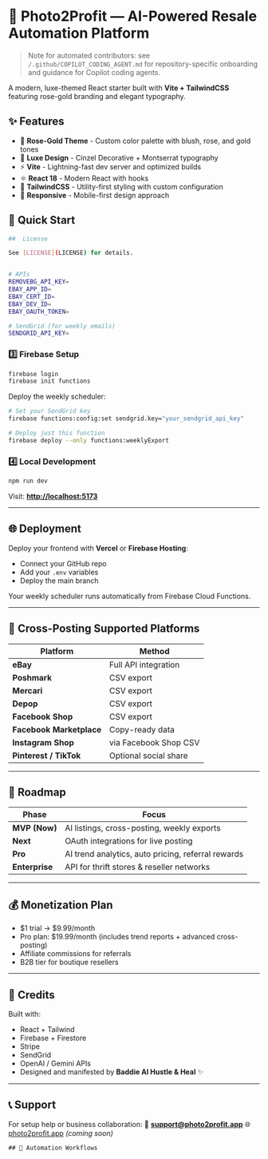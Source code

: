 # 💎 Photo2Profit — AI-Powered Resale Automation Platform

> Note for automated contributors: see `/.github/COPILOT_CODING_AGENT.md` for repository-specific onboarding and guidance for Copilot coding agents.

A modern, luxe-themed React starter built with **Vite + TailwindCSS** featuring rose-gold branding and elegant typography.

## ✨ Features

- 🎨 **Rose-Gold Theme** - Custom color palette with blush, rose, and gold tones
- 💎 **Luxe Design** - Cinzel Decorative + Montserrat typography
- ⚡ **Vite** - Lightning-fast dev server and optimized builds
- ⚛️ **React 18** - Modern React with hooks
- 🎯 **TailwindCSS** - Utility-first styling with custom configuration
- 📱 **Responsive** - Mobile-first design approach

## 🚀 Quick Start

```bash
##  License

See [LICENSE](LICENSE) for details.


# APIs
REMOVEBG_API_KEY=
EBAY_APP_ID=
EBAY_CERT_ID=
EBAY_DEV_ID=
EBAY_OAUTH_TOKEN=

# SendGrid (for weekly emails)
SENDGRID_API_KEY=
```

### 3️⃣ Firebase Setup

```bash
firebase login
firebase init functions
```

Deploy the weekly scheduler:

```bash
# Set your SendGrid key
firebase functions:config:set sendgrid.key="your_sendgrid_api_key"

# Deploy just this function
firebase deploy --only functions:weeklyExport
```

### 4️⃣ Local Development

```bash
npm run dev
```

Visit: **[http://localhost:5173](http://localhost:5173)**

---

## 🌐 Deployment

Deploy your frontend with **Vercel** or **Firebase Hosting**:

* Connect your GitHub repo
* Add your `.env` variables
* Deploy the main branch

Your weekly scheduler runs automatically from Firebase Cloud Functions.

---

## 🧩 Cross-Posting Supported Platforms

| Platform                 | Method                |
| ------------------------ | --------------------- |
| **eBay**                 | Full API integration  |
| **Poshmark**             | CSV export            |
| **Mercari**              | CSV export            |
| **Depop**                | CSV export            |
| **Facebook Shop**        | CSV export            |
| **Facebook Marketplace** | Copy-ready data       |
| **Instagram Shop**       | via Facebook Shop CSV |
| **Pinterest / TikTok**   | Optional social share |

---

## 🧠 Roadmap

| Phase          | Focus                                              |
| -------------- | -------------------------------------------------- |
| **MVP (Now)**  | AI listings, cross-posting, weekly exports         |
| **Next**       | OAuth integrations for live posting                |
| **Pro**        | AI trend analytics, auto pricing, referral rewards |
| **Enterprise** | API for thrift stores & reseller networks          |

---

## 💰 Monetization Plan

* $1 trial → $9.99/month
* Pro plan: $19.99/month (includes trend reports + advanced cross-posting)
* Affiliate commissions for referrals
* B2B tier for boutique resellers

---

## 🩷 Credits

Built with:

* React + Tailwind
* Firebase + Firestore
* Stripe
* SendGrid
* OpenAI / Gemini APIs
* Designed and manifested by **Baddie AI Hustle & Heal** ✨

---

## 📞 Support

For setup help or business collaboration:
📧 **[support@photo2profit.app](mailto:support@photo2profit.app)**
🌐 [photo2profit.app](https://photo2profit.app) *(coming soon)*

```
## 🔄 Automation Workflows
